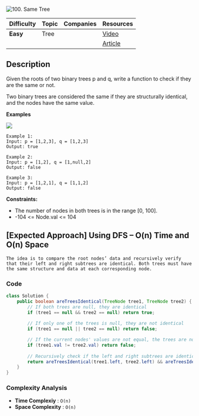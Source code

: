 ![100. Same Tree](https://leetcode.com/problems/same-tree/description/)

| Difficulty | Topic | Companies | Resources   |
| ---------- | ----- | --------- | ----------- |
| **Easy**   | Tree  |           | [Video](https://youtu.be/BhuvF_-PWS0)   |
|            |       |           | [Article](https://www.geeksforgeeks.org/write-c-code-to-determine-if-two-trees-are-identical/) |


## Description
Given the roots of two binary trees p and q, write a function to check if they are the same or not.

Two binary trees are considered the same if they are structurally identical, and the nodes have the same value.

**Examples**

![](https://assets.leetcode.com/uploads/2020/12/20/ex1.jpg)

```
Example 1:
Input: p = [1,2,3], q = [1,2,3]
Output: true

Example 2:
Input: p = [1,2], q = [1,null,2]
Output: false

Example 3:
Input: p = [1,2,1], q = [1,1,2]
Output: false
```

**Constraints:**
- The number of nodes in both trees is in the range [0, 100].
- -104 <= Node.val <= 104


## [Expected Approach] Using DFS – O(n) Time and O(n) Space
```
The idea is to compare the root nodes’ data and recursively verify that their left and right subtrees are identical. Both trees must have the same structure and data at each corresponding node.
```

### Code
```java
class Solution {
    public boolean areTreesIdentical(TreeNode tree1, TreeNode tree2) {
        // If both trees are null, they are identical
        if (tree1 == null && tree2 == null) return true;
        
        // If only one of the trees is null, they are not identical
        if (tree1 == null || tree2 == null) return false;

        // If the current nodes' values are not equal, the trees are not identical
        if (tree1.val != tree2.val) return false;
        
        // Recursively check if the left and right subtrees are identical
        return areTreesIdentical(tree1.left, tree2.left) && areTreesIdentical(tree1.right, tree2.right);
    }
}
```

### Complexity Analysis

- **Time Complexiy** : `O(n)`
- **Space Complexity** : `O(n)`